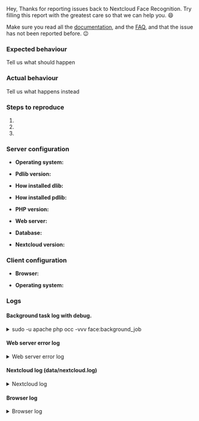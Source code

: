 Hey, Thanks for reporting issues back to Nextcloud Face Recognition. Try filling this report with the greatest care so that we can help you. :smile:

Make sure you read all the [documentation](https://github.com/matiasdelellis/facerecognition/wiki), and the [FAQ](https://github.com/matiasdelellis/facerecognition/wiki/FAQ), and that the issue has not been reported before. :wink:

### Expected behaviour
Tell us what should happen

### Actual behaviour
Tell us what happens instead

### Steps to reproduce
1.
2.
3.

### Server configuration

* **Operating system:**

* **Pdlib version:**

* **How installed dlib:**

* **How installed pdlib:**

* **PHP version:**

* **Web server:**

* **Database:**

* **Nextcloud version:**

### Client configuration

* **Browser:**

* **Operating system:**

### Logs

#### Background task log with debug.
<details>
<summary>sudo -u apache php occ -vvv face:background_job</summary>

```
Insert your background log here
```
</details>


#### Web server error log
<details>
<summary>Web server error log</summary>

```
Insert your webserver log here
```
</details>

#### Nextcloud log (data/nextcloud.log)
<details>
<summary>Nextcloud log</summary>

```
Insert your Nextcloud log here
```
</details>

#### Browser log
<details>
<summary>Browser log</summary>

```
Insert your browser log here, this could for example include:

a) The javascript console log
b) The network log
c) ...
```
</details>
